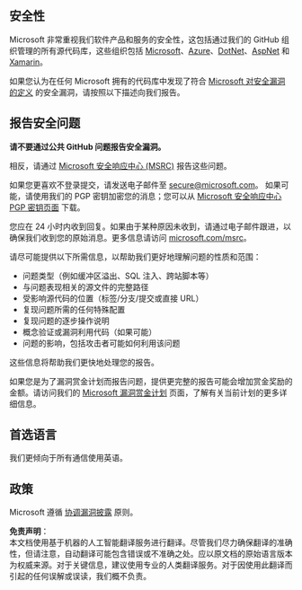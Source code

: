 ## 安全性

Microsoft 非常重视我们软件产品和服务的安全性，这包括通过我们的 GitHub 组织管理的所有源代码库，这些组织包括 [Microsoft](https://github.com/Microsoft)、[Azure](https://github.com/Azure)、[DotNet](https://github.com/dotnet)、[AspNet](https://github.com/aspnet) 和 [Xamarin](https://github.com/xamarin)。

如果您认为在任何 Microsoft 拥有的代码库中发现了符合 [Microsoft 对安全漏洞的定义](https://aka.ms/security.md/definition) 的安全漏洞，请按照以下描述向我们报告。

## 报告安全问题

**请不要通过公共 GitHub 问题报告安全漏洞。**

相反，请通过 [Microsoft 安全响应中心 (MSRC)](https://aka.ms/security.md/msrc/create-report) 报告这些问题。

如果您更喜欢不登录提交，请发送电子邮件至 [secure@microsoft.com](mailto:secure@microsoft.com)。 如果可能，请使用我们的 PGP 密钥加密您的消息；您可以从 [Microsoft 安全响应中心 PGP 密钥页面](https://aka.ms/security.md/msrc/pgp) 下载。

您应在 24 小时内收到回复。如果由于某种原因未收到，请通过电子邮件跟进，以确保我们收到您的原始消息。更多信息请访问 [microsoft.com/msrc](https://www.microsoft.com/msrc)。

请尽可能提供以下所需信息，以帮助我们更好地理解问题的性质和范围：

  * 问题类型（例如缓冲区溢出、SQL 注入、跨站脚本等）
  * 与问题表现相关的源文件的完整路径
  * 受影响源代码的位置（标签/分支/提交或直接 URL）
  * 复现问题所需的任何特殊配置
  * 复现问题的逐步操作说明
  * 概念验证或漏洞利用代码（如果可能）
  * 问题的影响，包括攻击者可能如何利用该问题

这些信息将帮助我们更快地处理您的报告。

如果您是为了漏洞赏金计划而报告问题，提供更完整的报告可能会增加赏金奖励的金额。请访问我们的 [Microsoft 漏洞赏金计划](https://aka.ms/security.md/msrc/bounty) 页面，了解有关当前计划的更多详细信息。

## 首选语言

我们更倾向于所有通信使用英语。

## 政策

Microsoft 遵循 [协调漏洞披露](https://aka.ms/security.md/cvd) 原则。

**免责声明**：  
本文档使用基于机器的人工智能翻译服务进行翻译。尽管我们尽力确保翻译的准确性，但请注意，自动翻译可能包含错误或不准确之处。应以原文档的原始语言版本为权威来源。对于关键信息，建议使用专业的人类翻译服务。对于因使用此翻译而引起的任何误解或误读，我们概不负责。
